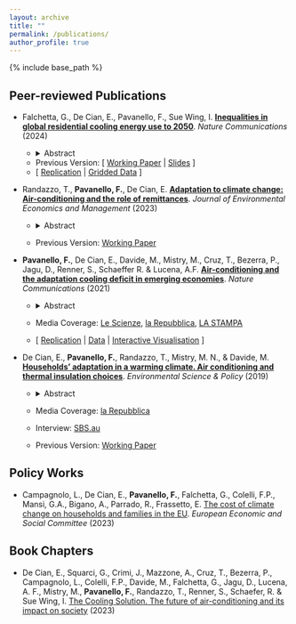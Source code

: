 ```yaml
---
layout: archive
title: ""
permalink: /publications/
author_profile: true
---
```


{% include base_path %}

## Peer-reviewed Publications

- Falchetta, G., De Cian, E., Pavanello, F., Sue Wing, I. [**Inequalities in global residential cooling energy use to 2050**](https://www.nature.com/articles/s41467-024-52028-8). _Nature Communications_ (2024)
  - <details> 
      <summary>Abstract</summary><p align="justify"> Intersecting socio-demographic transformations and warming climates portend increasing worldwide heat exposures and health sequelae. Cooling adaptation via air conditioning (AC) is effective, but energy-intensive and constrained by household-level differences in income and adaptive capacity. Using statistical models trained on a large multi-country household survey dataset (n = 673,215), we project AC adoption and energy use to mid-century at fine spatial resolution worldwide. Globally, the share of households with residential AC could grow from 27% to 41% (range of scenarios assessed: 33-48%), implying up to a doubling of residential cooling electricity consumption, from 1220 to 1940 (scenarios range: 1590-2377) terawatt-hours yr.-1, emitting between 590 and 1,365 million tons of carbon dioxide equivalent (MtCO2e). AC access and utilization will remain highly unequal within and across countries and income groups, with significant regressive impacts. Up to 4 billion people may lack air-conditioning in 2050. Our global gridded projections facilitate incorporation of AC’s vulnerability, health, and decarbonization effects into integrated assessments of climate change. </p></details>
   - Previous Version: [ [Working Paper](https://www.researchsquare.com/article/rs-3441530/v1) &#124; [Slides](https://fpavanello.github.io/files/acglobalgrid_slides.pdf) ]
   - [ [Replication](https://github.com/giacfalk/ggACene) &#124; [Gridded Data](https://zenodo.org/records/12697821) ]

- Randazzo, T., **Pavanello, F.**, De Cian, E. [**Adaptation to climate change: Air-conditioning and the role of remittances**](https://www.sciencedirect.com/science/article/pii/S0095069623000360). _Journal of Environmental Economics and Management_ (2023)
  - <details> 
      <summary>Abstract</summary><p align="justify"> Do remittances improve the ability of households to adapt to global warming? We try to answer this question by studying the behaviours of households in Mexico, a country that experiences a large and stable flow of remittances. Using an instrumental variable approach, we find an important role of remittances in the climate adaptation process. Remittances are used for adopting air-conditioning, which is an important cooling device for responding to high temperatures and to maintain thermal comfort at home. We exploit climate and income heterogeneity by showing that large differences exist in the use of remittances for climate adaptation between coastal and inland regions, as well as among different income groups. We conclude by quantifying the overall increase in welfare that households attain by adopting air-conditioning. </p> </details> 
      
  - Previous Version: [Working Paper](https://fpavanello.github.io/files/Randazzo_et_al_WP.pdf)

- **Pavanello, F.**, De Cian, E., Davide, M., Mistry, M., Cruz, T., Bezerra, P., Jagu, D., Renner, S., Schaeffer R. & Lucena, A.F. [**Air-conditioning and the adaptation cooling deficit in emerging economies**](https://www.nature.com/articles/s41467-021-26592-2). _Nature Communications_ (2021)
  - <details> 
      <summary>Abstract</summary><p align="justify"> Increasing temperatures will make space cooling a necessity for maintain comfort and protecting human health, and rising income levels will allow more people to purchase and run air conditioners. Here we show that, in Brazil, India, Indonesia, and Mexico income and humidity-adjusted temperature are common determinants for adopting air-conditioning, but their relative contribution varies in relation to household characteristics. Adoption rates are higher among households living in higher quality dwellings in urban areas, and among those with higher levels of education. Air-conditioning is unevenly distributed across income levels, making evident the existence of a disparity in access to cooling devices. Although the adoption of air-conditioning could increase between twofold and sixteen-fold by 2040, from 64 to 100 million families with access to electricity will not be able to adequately satisfy their demand for thermal comfort. The need to sustain electricity expenditure in response to higher temperatures can also create unequal opportunities to adapt. </p></details>
  
  - Media Coverage: [Le Scienze](https://www.lescienze.it/news/2021/11/09/news/cambiamenti_climatici_aria_condizionata_emergenza_emissioni_disuguaglianze-4980185/?rss), [la Repubblica](https://www.repubblica.it/green-and-blue/2021/11/09/news/l_uso_dei_condizionatori_aumentera_in_tutto_il_mondo_con_danni_per_il_clima_e_per_i_piu_poveri-325719453/?rss), [LA STAMPA](https://www.lastampa.it/green-and-blue/2021/11/09/news/l_uso_dei_condizionatori_aumentera_in_tutto_il_mondo_con_danni_per_il_clima_e_per_i_piu_poveri-325719453/)
  - [ [Replication](https://github.com/Energy-a/Comparative_paper_NatComms) &#124; [Data](https://data.mendeley.com/datasets/ws7cmwbnfg/1) &#124; [Interactive Visualisation](https://public.tableau.com/app/profile/enrica.de.cian/viz/Cooling-deficit-emerging-countries-natcom/Dataviz-widescreen?publish=yes) ]

- De Cian, E., **Pavanello, F.**, Randazzo, T., Mistry, M. N., & Davide, M. [**Households’ adaptation in a warming climate. Air conditioning and thermal insulation choices**](https://fpavanello.github.io/files/De_Cian_et_al_2019.pdf). _Environmental Science & Policy_ (2019)
  - <details> 
      <summary>Abstract</summary><p align="justify"> Adjustments in the final use of energy are a critical margin of adaptation for maintaining indoor thermal comfort. This paper explores how households have been adopting air conditioning and thermal insulation to cope with different climatic conditions, and how climatic factors interact with socio-economic, demographic, and household characteristics across eight OECD countries. Changes in the cumulative number of hot and cold days over the year, urbanization, demographics and household characteristics, including attitudes towards energy efficiency, strongly affect those two margins of adaptation, along with income. If the historically-observed adaptation behaviour is maintained also under future socio-economic pathways and climate scenarios, the impact of global warming and income on air conditioning adoption will be reinforced by urbanization trends, which on the contrary will make it more difficult to improve building thermal insulation. </p></details>
  
  - Media Coverage: [la Repubblica](https://www.repubblica.it/ambiente/2019/07/15/news/cambiamenti_climatici_la_grande_corsa_ai_climatizzatori_e_gia_iniziata-231253051/)
  - Interview: [SBS.au](https://www.sbs.com.au/language/italian/audio/l-impatto-dei-condizionatori-sul-cambiamento-climatico)
  - Previous Version: [Working Paper](https://fpavanello.github.io/files/De_Cian_et_al_WP.pdf)

## Policy Works

- Campagnolo, L., De Cian, E., **Pavanello, F.**, Falchetta, G., Colelli, F.P., Mansi, G.A., Bigano, A., Parrado, R., Frassetto, E. [The cost of climate change on households and families in the EU](https://www.eesc.europa.eu/en/our-work/publications-other-work/publications/cost-climate-change-households-and-families-eu). _European Economic and Social Committee_ (2023)

## Book Chapters

- De Cian, E., Squarci, G., Crimi, J., Mazzone, A., Cruz, T., Bezerra, P., Campagnolo, L., Colelli, F.P., Davide, M., Falchetta, G., Jagu, D., Lucena, A. F., Mistry, M., **Pavanello, F.**, Randazzo, T., Renner, S., Schaefer, R. & Sue Wing, I. [The Cooling Solution. The future of air-conditioning and its impact on society](https://www.thecoolingsolution.com/index.php) (2023)



